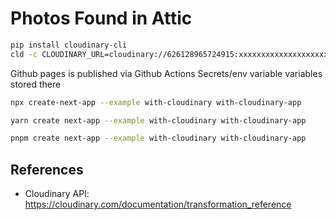 # Photos Found in Attic

```bash
pip install cloudinary-cli
cld -c CLOUDINARY_URL=cloudinary://626128965724915:xxxxxxxxxxxxxxxxxxxxxxxxx upload_dir tranchart_source_images 
````

Github pages is published via Github Actions
Secrets/env variable variables stored there


```bash
npx create-next-app --example with-cloudinary with-cloudinary-app
```

```bash
yarn create next-app --example with-cloudinary with-cloudinary-app
```

```bash
pnpm create next-app --example with-cloudinary with-cloudinary-app
```

## References

- Cloudinary API: https://cloudinary.com/documentation/transformation_reference
